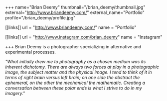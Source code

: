 +++
name="Brian Deemy"
thumbnail="/brian_deemy/thumbnail.jpg"
external="http://www.briandeemy.com/"
external_name="Portfolio"
profile="/brian_deemy/profile.jpg"

[[links]]
url = "http://www.briandeemy.com/"
name = "Portfolio"

[[links]]
url = "http://www.instagram.com/brian_deemy"
name = "Instagram"

+++
Brian Deemy is a photographer specializing in alternative and experimental processes.

*"What initially drew me to photography as a chosen medium was its inherent dichotomy. There are always two forces at play in a photographic image, the subject matter and the physical image. I tend to think of it in terms of right brain versus left brain; on one side the abstract the ephemeral, on the other the mechanical the mathematic. Creating a conversation between these polar ends is what I strive to do in my imagery."*